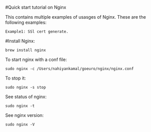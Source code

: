 #Quick start tutorial on Nginx

This contains multiple examples of usasges of Nginx. These are the following examples:
```
Example1: SSl cert generate. 
```



#Install Nginx:
```
brew install nginx
```

To start nginx with a conf file:
```
sudo nginx -c /Users/nahiyankamal/goeuro/nginx/nginx.conf
```

To stop it:
```
sudo nginx -s stop
```

See status of nginx:
```
sudo nginx -t
```

See nginx version:
```
sudo nginx -V
```